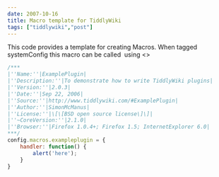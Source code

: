 ```yaml
---
date: 2007-10-16
title: Macro template for TiddlyWiki
tags: ["tiddlywiki","post"]
---
```

This code provides a template for creating Macros. When tagged systemConfig this macro can be called  using <<exampleplugin>>  

  
```js
/***
|''Name:''|ExamplePlugin|
|''Description:''|To demonstrate how to write TiddlyWiki plugins|
|''Version:''|2.0.3|
|''Date:''|Sep 22, 2006|
|''Source:''|http://www.tiddlywiki.com/#ExamplePlugin|
|''Author:''|SimonMcManus|
|''License:''|\[\[BSD open source license\]\]|
|''~CoreVersion:''|2.1.0|
|''Browser:''|Firefox 1.0.4+; Firefox 1.5; InternetExplorer 6.0|
***/
config.macros.exampleplugin = {
    handler: function() {
        alert('here');
    }
}
```
  
